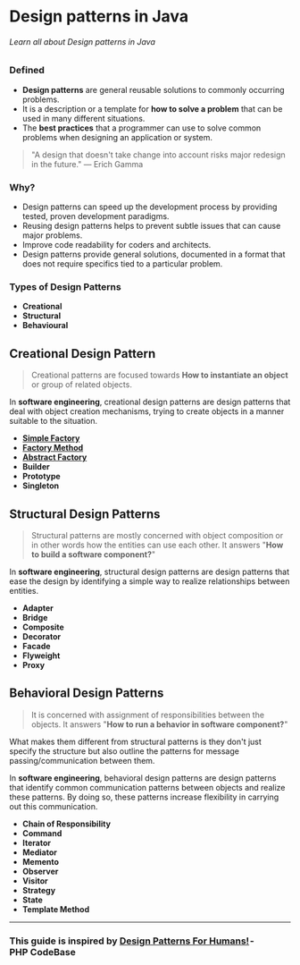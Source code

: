 # Design patterns in Java
###### Learn all about Design patterns in Java
### Defined
- **Design patterns** are general reusable solutions to commonly occurring problems.
- It is a description or a template for **how to solve a problem** that can be used in many different situations.
- The **best practices** that a programmer can use to solve common problems when designing an application or system.

> "A design that doesn't take change into account risks major redesign in the future." ― Erich Gamma

### Why?
- Design patterns can speed up the development process by providing tested, proven development paradigms.
- Reusing design patterns helps to prevent subtle issues that can cause major problems.
- Improve code readability for coders and architects.
- Design patterns provide general solutions, documented in a format that does not require specifics tied to a particular problem.

### Types of Design Patterns
- **Creational**
- **Structural**
- **Behavioural**

## Creational Design Pattern
> Creational patterns are focused towards **How to instantiate an object** or group of related objects.

In **software engineering**, creational design patterns are design patterns that deal with object creation mechanisms, trying to create objects in a manner suitable to the situation.

- **[Simple Factory](https://medium.com/nestedif/java-simple-factory-pattern-9c2538dd0265)**
- **[Factory Method](https://medium.com/nestedif/java-factory-method-976cf4e12ec0)**
- **[Abstract Factory](https://medium.com/nestedif/java-abstract-factory-pattern-acfdf49d33a7)**
- **Builder**
- **Prototype**
- **Singleton**

## Structural Design Patterns
> Structural patterns are mostly concerned with object composition or in other words how the entities can use each other. It answers "**How to build a software component?**"

In **software engineering**, structural design patterns are design patterns that ease the design by identifying a simple way to realize relationships between entities.
- **Adapter**
- **Bridge**
- **Composite**
- **Decorator**
- **Facade**
- **Flyweight**
- **Proxy**

## Behavioral Design Patterns
> It is concerned with assignment of responsibilities between the objects. It answers "**How to run a behavior in software component?**"

What makes them different from structural patterns is they don't just specify the structure but also outline the patterns for message passing/communication between them.

In **software engineering**, behavioral design patterns are design patterns that identify common communication patterns between objects and realize these patterns. By doing so, these patterns increase flexibility in carrying out this communication.

- **Chain of Responsibility**
- **Command**
- **Iterator**
- **Mediator**
- **Memento**
- **Observer**
- **Visitor**
- **Strategy**
- **State**
- **Template Method**

***
### This guide is inspired by [Design Patterns For Humans!](https://github.com/kamranahmedse/design-patterns-for-humans#-simple-factory) - PHP CodeBase
